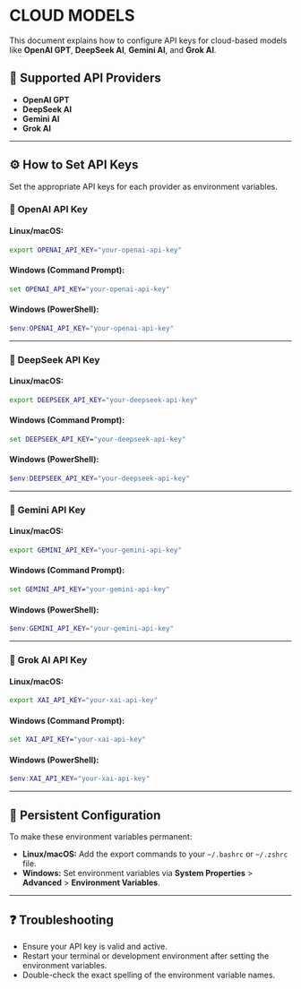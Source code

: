 
# CLOUD MODELS

This document explains how to configure API keys for cloud-based models like **OpenAI GPT**, **DeepSeek AI**, **Gemini AI**, and **Grok AI**.

## 🔑 **Supported API Providers**

- **OpenAI GPT**
- **DeepSeek AI**
- **Gemini AI**
- **Grok AI**

---

## ⚙️ **How to Set API Keys**

Set the appropriate API keys for each provider as environment variables.

### 🔸 **OpenAI API Key**

#### Linux/macOS:
```bash
export OPENAI_API_KEY="your-openai-api-key"
```

#### Windows (Command Prompt):
```cmd
set OPENAI_API_KEY="your-openai-api-key"
```

#### Windows (PowerShell):
```powershell
$env:OPENAI_API_KEY="your-openai-api-key"
```

---

### 🔸 **DeepSeek API Key**

#### Linux/macOS:
```bash
export DEEPSEEK_API_KEY="your-deepseek-api-key"
```

#### Windows (Command Prompt):
```cmd
set DEEPSEEK_API_KEY="your-deepseek-api-key"
```

#### Windows (PowerShell):
```powershell
$env:DEEPSEEK_API_KEY="your-deepseek-api-key"
```

---

### 🔸 **Gemini API Key**

#### Linux/macOS:
```bash
export GEMINI_API_KEY="your-gemini-api-key"
```

#### Windows (Command Prompt):
```cmd
set GEMINI_API_KEY="your-gemini-api-key"
```

#### Windows (PowerShell):
```powershell
$env:GEMINI_API_KEY="your-gemini-api-key"
```

---

### 🔸 **Grok AI API Key**

#### Linux/macOS:
```bash
export XAI_API_KEY="your-xai-api-key"
```

#### Windows (Command Prompt):
```cmd
set XAI_API_KEY="your-xai-api-key"
```

#### Windows (PowerShell):
```powershell
$env:XAI_API_KEY="your-xai-api-key"
```

---

## 📌 **Persistent Configuration**

To make these environment variables permanent:

- **Linux/macOS:** Add the export commands to your `~/.bashrc` or `~/.zshrc` file.
- **Windows:** Set environment variables via **System Properties** > **Advanced** > **Environment Variables**.

---

## ❓ **Troubleshooting**

- Ensure your API key is valid and active.
- Restart your terminal or development environment after setting the environment variables.
- Double-check the exact spelling of the environment variable names.
